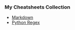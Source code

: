 ### My Cheatsheets Collection

* [Markdown](./cheatsheets/Markdown_Cheat_Sheet_v1-1.pdf)
* [Python Regex](./cheatsheets/python-regular-expressions-cheat-sheet.pdf)